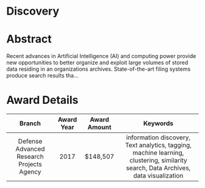 
Discovery
=========

# Abstract


Recent advances in Artificial Intelligence (AI) and computing power provide new opportunities to better organize and exploit large volumes of stored data residing in an organizations archives. State-of-the-art filing systems produce search results tha...  

# Award Details

|Branch|Award Year|Award Amount|Keywords|
| :---: | :---: | :---: | :---: |
|Defense Advanced Research Projects Agency|2017|$148,507|information discovery, Text analytics, tagging, machine learning, clustering, similarity search, Data Archives, data visualization|
